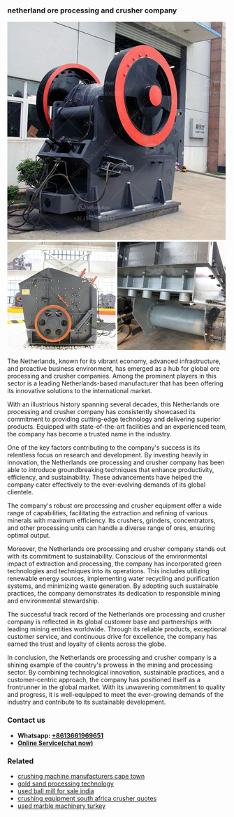<h3>netherland ore processing and crusher company</h3><img src='1702950266.jpg' alt=''><p>The Netherlands, known for its vibrant economy, advanced infrastructure, and proactive business environment, has emerged as a hub for global ore processing and crusher companies. Among the prominent players in this sector is a leading Netherlands-based manufacturer that has been offering its innovative solutions to the international market.</p><p>With an illustrious history spanning several decades, this Netherlands ore processing and crusher company has consistently showcased its commitment to providing cutting-edge technology and delivering superior products. Equipped with state-of-the-art facilities and an experienced team, the company has become a trusted name in the industry.</p><p>One of the key factors contributing to the company's success is its relentless focus on research and development. By investing heavily in innovation, the Netherlands ore processing and crusher company has been able to introduce groundbreaking techniques that enhance productivity, efficiency, and sustainability. These advancements have helped the company cater effectively to the ever-evolving demands of its global clientele.</p><p>The company's robust ore processing and crusher equipment offer a wide range of capabilities, facilitating the extraction and refining of various minerals with maximum efficiency. Its crushers, grinders, concentrators, and other processing units can handle a diverse range of ores, ensuring optimal output.</p><p>Moreover, the Netherlands ore processing and crusher company stands out with its commitment to sustainability. Conscious of the environmental impact of extraction and processing, the company has incorporated green technologies and techniques into its operations. This includes utilizing renewable energy sources, implementing water recycling and purification systems, and minimizing waste generation. By adopting such sustainable practices, the company demonstrates its dedication to responsible mining and environmental stewardship.</p><p>The successful track record of the Netherlands ore processing and crusher company is reflected in its global customer base and partnerships with leading mining entities worldwide. Through its reliable products, exceptional customer service, and continuous drive for excellence, the company has earned the trust and loyalty of clients across the globe.</p><p>In conclusion, the Netherlands ore processing and crusher company is a shining example of the country's prowess in the mining and processing sector. By combining technological innovation, sustainable practices, and a customer-centric approach, the company has positioned itself as a frontrunner in the global market. With its unwavering commitment to quality and progress, it is well-equipped to meet the ever-growing demands of the industry and contribute to its sustainable development.</p><h3>Contact us</h3><ul><li><strong>Whatsapp:&nbsp;<a href="https://wa.me/8613661969651">+8613661969651</a></strong></li><li><a href="https://swt.shibang-china.com/?git&amp;zhl&amp;netherland ore processing and crusher company"><strong>Online Service(chat now)</strong></a></li></ul><h3>Related</h3><ul><li><a href='crushing machine manufacturers cape town.md'>crushing machine manufacturers cape town</a></li><li><a href='gold sand processing technology.md'>gold sand processing technology</a></li><li><a href='used ball mill for sale india.md'>used ball mill for sale india</a></li><li><a href='crushing equipment south africa crusher quotes.md'>crushing equipment south africa crusher quotes</a></li><li><a href='used marble machinery turkey.md'>used marble machinery turkey</a></li></ul>